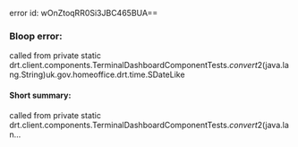 error id: wOnZtoqRR0Si3JBC465BUA==
### Bloop error:

called from private static drt.client.components.TerminalDashboardComponentTests$.convert$2(java.lang.String)uk.gov.homeoffice.drt.time.SDateLike
#### Short summary: 

called from private static drt.client.components.TerminalDashboardComponentTests$.convert$2(java.lan...